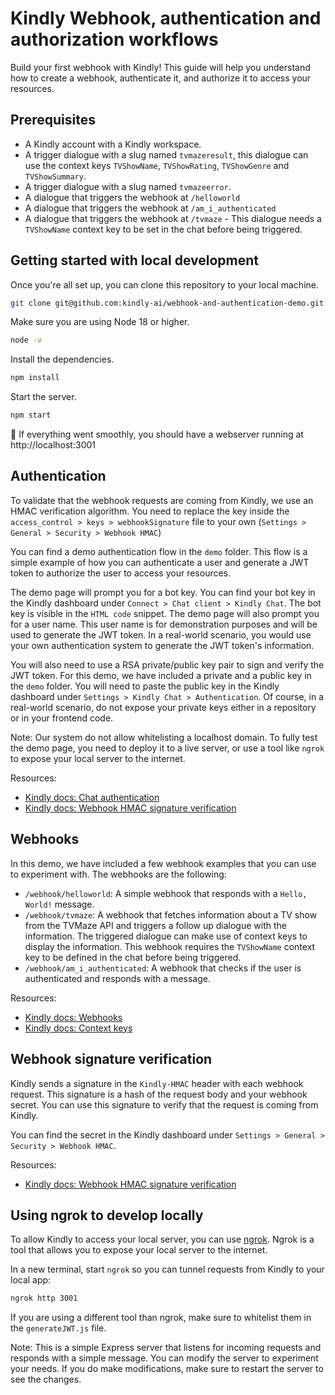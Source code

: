 # Kindly Webhook, authentication and authorization workflows

Build your first webhook with Kindly! This guide will help you understand how to create a webhook, authenticate it, and authorize it to access your resources.

## Prerequisites

- A Kindly account with a Kindly workspace.
- A trigger dialogue with a slug named `tvmazeresult`, this dialogue can use the context keys `TVShowName`, `TVShowRating`, `TVShowGenre` and `TVShowSummary`.
- A trigger dialogue with a slug named `tvmazeerror`.
- A dialogue that triggers the webhook at `/helloworld`
- A dialogue that triggers the webhook at `/am_i_authenticated`
- A dialogue that triggers the webhook at `/tvmaze` - This dialogue needs a `TVShowName` context key to be set in the chat before being triggered.

## Getting started with local development

Once you're all set up, you can clone this repository to your local machine.

```bash
git clone git@github.com:kindly-ai/webhook-and-authentication-demo.git
```

Make sure you are using Node 18 or higher.

```bash
node -v
```

Install the dependencies.

```bash
npm install
```

Start the server.

```bash
npm start
```

🎉 If everything went smoothly, you should have a webserver running at http://localhost:3001

## Authentication

To validate that the webhook requests are coming from Kindly, we use an HMAC verification algorithm. You need to replace the key inside the `access_control > keys > webhookSignature` file to your own (`Settings > General > Security > Webhook HMAC`)

You can find a demo authentication flow in the `demo` folder. This flow is a simple example of how you can authenticate a user and generate a JWT token to authorize the user to access your resources.

The demo page will prompt you for a bot key. You can find your bot key in the Kindly dashboard under `Connect > Chat client > Kindly Chat`. The bot key is visible in the `HTML code` snippet. The demo page will also prompt you for a user name. This user name is for demonstration purposes and will be used to generate the JWT token. In a real-world scenario, you would use your own authentication system to generate the JWT token's information.

You will also need to use a RSA private/public key pair to sign and verify the JWT token.
For this demo, we have included a private and a public key in the `demo` folder. You will need to paste the public key in the Kindly dashboard under `Settings > Kindly Chat > Authentication`. Of course, in a real-world scenario, do not expose your private keys either in a repository or in your frontend code.

Note: Our system do not allow whitelisting a localhost domain. To fully test the demo page, you need to deploy it to a live server, or use a tool like `ngrok` to expose your local server to the internet.

Resources:

- [Kindly docs: Chat authentication](https://docs.kindly.ai/guides-and-examples/chat-authentication)
- [Kindly docs: Webhook HMAC signature verification](https://docs.kindly.ai/hmac)

## Webhooks

In this demo, we have included a few webhook examples that you can use to experiment with. The webhooks are the following:

- `/webhook/helloworld`: A simple webhook that responds with a `Hello, World!` message.
- `/webhook/tvmaze`: A webhook that fetches information about a TV show from the TVMaze API and triggers a follow up dialogue with the information. The triggered dialogue can make use of context keys to display the information. This webhook requires the `TVShowName` context key to be defined in the chat before being triggered.
- `/webhook/am_i_authenticated`: A webhook that checks if the user is authenticated and responds with a message.

Resources:

- [Kindly docs: Webhooks](https://docs.kindly.ai/webhooks)
- [Kindly docs: Context keys](https://docs.kindly.ai/context-memory)

## Webhook signature verification

Kindly sends a signature in the `Kindly-HMAC` header with each webhook request. This signature is a hash of the request body and your webhook secret. You can use this signature to verify that the request is coming from Kindly.

You can find the secret in the Kindly dashboard under `Settings > General > Security > Webhook HMAC`.

Resources:

- [Kindly docs: Webhook HMAC signature verification](https://docs.kindly.ai/hmac)

## Using ngrok to develop locally

To allow Kindly to access your local server, you can use [ngrok](https://ngrok.com/). Ngrok is a tool that allows you to expose your local server to the internet.

In a new terminal, start `ngrok` so you can tunnel requests from Kindly to your local app:

```bash
ngrok http 3001
```

If you are using a different tool than ngrok, make sure to whitelist them in the `generateJWT.js` file.

Note: This is a simple Express server that listens for incoming requests and responds with a simple message. You can modify the server to experiment your needs. If you do make modifications, make sure to restart the server to see the changes.
